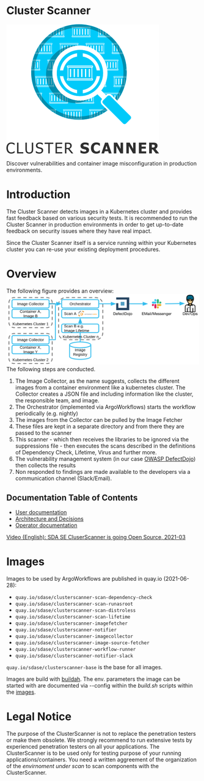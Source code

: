 # Cluster Scanner
![Logo](docs/images/logo.png "Logo")


Discover vulnerabilities and container image misconfiguration in production environments.

# Introduction
The Cluster Scanner detects images in a Kubernetes cluster and provides fast feedback based on various security tests. It is recommended to run the Cluster Scanner in production environments in order to get up-to-date feedback on security issues where they have real impact.

Since the Cluster Scanner itself is a service running within your Kubernetes cluster you can re-use your existing deployment procedures.
# Overview
The following figure provides an overview:
![Overview](docs/images/overview.png)
The following steps are conducted.
1. The Image Collector, as the name suggests, collects the different images from a container environment like a kubernetes cluster. The Collector creates a JSON file and including information like the cluster, the responsible team, and image.
2. The Orchestrator (implemented via ArgoWorkflows) starts the workflow periodically (e.g. nightly)
3. The images from the Collector can be pulled by the Image Fetcher 
4. These files are kept in a separate directory and from there they are passed to the scanner
5. This scanner - which then receives the libraries to be ignored via the suppressions file - then executes the scans described in the definitions of Dependency Check, Lifetime, Virus and further more.
6. The vulnerability management system (in our case [OWASP DefectDojo](https://github.com/DefectDojo/django-DefectDojo)) then collects the results 
7. Non responded to findings are made available to the developers via a communication channel (Slack/Email).

## Documentation Table of Contents
- [User documentation](docs/user)
- [Architecture and Decisions](docs/architecture)
- [Operator documentation](docs/deployment)

[Video (English): SDA SE CluserScanner is going Open Source, 2021-03](https://www.youtube.com/watch?v=_AElSBKSizc&t=2966s)

# Images
Images to be used by ArgoWorkflows are published in quay.io (2021-06-28):

- `quay.io/sdase/clusterscanner-scan-dependency-check`
- `quay.io/sdase/clusterscanner-scan-runasroot`
- `quay.io/sdase/clusterscanner-scan-distroless`
- `quay.io/sdase/clusterscanner-scan-lifetime`
- `quay.io/sdase/clusterscanner-imagefetcher`
- `quay.io/sdase/clusterscanner-notifier`
- `quay.io/sdase/clusterscanner-imagecollector`
- `quay.io/sdase/clusterscanner-image-source-fetcher`
- `quay.io/sdase/clusterscanner-workflow-runner`
- `quay.io/sdase/clusterscanner-notifier-slack`

`quay.io/sdase/clusterscanner-base` is the base for all images.

Images are build with [buildah](https://buildah.io/). The env. parameters the image can be started with are documented via --config within the _build.sh_ scripts within the [images](images/).


# Legal Notice
The purpose of the ClusterScanner is not to replace the penetration testers or make them obsolete. We strongly recommend to run extensive tests by experienced penetration testers on all your applications.
The ClusterScanner is to be used only for testing purpose of your running applications/containers. You need a written aggreement of the organization of the _envirnoment under scan_ to scan components with the ClusterScanner.
